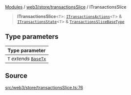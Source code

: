 [Modules](../../../../README.md) / [web3/store/transactionsSlice](../README.md) / ITransactionsSlice

> **ITransactionsSlice**\<`T`\>: [`ITransactionsActions`](../interfaces/ITransactionsActions.md)\<`T`\> & [`ITransactionsState`](../interfaces/ITransactionsState.md)\<`T`\> & [`TransactionsSliceBaseType`](TransactionsSliceBaseType.md)

## Type parameters

| Type parameter |
| :------ |
| `T` *extends* [`BaseTx`](../../../../TransactionAdapters/types/type-aliases/BaseTx.md) |

## Source

[src/web3/store/transactionsSlice.ts:76](https://github.com/bgd-labs/fe-shared/blob/a524aad33ec5fce600306d3c3d02439e9803dea0/src/web3/store/transactionsSlice.ts#L76)

